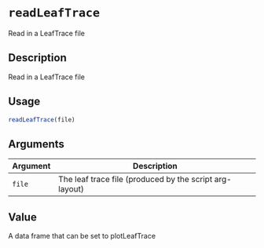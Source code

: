 # `readLeafTrace`

Read in a LeafTrace file


## Description

Read in a LeafTrace file


## Usage

```r
readLeafTrace(file)
```


## Arguments

Argument      |Description
------------- |----------------
`file`     |     The leaf trace file (produced by the script arg-layout)


## Value

A data frame that can be set to plotLeafTrace
